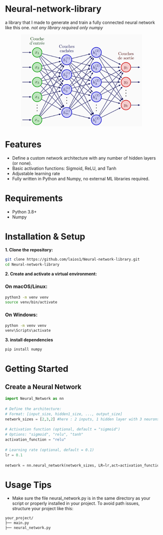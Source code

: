 # Neural-network-library
a library that I made to generate and train a fully connected neural network like this one.
*not any library required only numpy* 
<p align="center">
  <img src="assets/neural.png" width="400"/>
</p>



# Features
*  Define a custom network architecture with any number of hidden layers (or none).
*  Basic activation functions: Sigmoid, ReLU, and Tanh
*  Adjustable learning rate
*  Fully written in Python and Numpy, no external ML libraries required.

# Requirements
* Python 3.8+
* Numpy

# Installation & Setup

**1. Clone the repository:**

   ```Bash
   git clone https://github.com/laios1/Neural-network-library.git
   cd Neural-network-library
   ```
**2. Create and activate a virtual environment:**

  ### On macOS/Linux:
  ```bash
  python3 -m venv venv
  source venv/bin/activate
  ```
  ### On Windows:
  ```Bash
  python -m venv venv
  venv\Scripts\activate
  ```

**3. install dependencies**

  ```Bash
  pip install numpy
  ```

# Getting Started
## Create a Neural Network
```python
import Neural_Network as nn 

# Define the architecture:
# Format: [input_size, hidden1_size, ..., output_size]
network_sizes = [2,3,2] #here : 2 inputs, 1 hidden layer with 3 neurons, 2 outputs

# Activation function (optional, default = "sigmoid")
# Options: "sigmoid", "relu", "tanh"
activation_function = "relu"

# Learning rate (optional, default = 0.1)
lr = 0.1 

network = nn.neural_network(network_sizes, LR=lr,act=activation_function)
```


# Usage Tips
* Make sure the file neural_network.py is in the same directory as your script or properly installed in your project.
To avoid path issues, structure your project like this:
```
your_project/
├── main.py
├── neural_network.py
```

